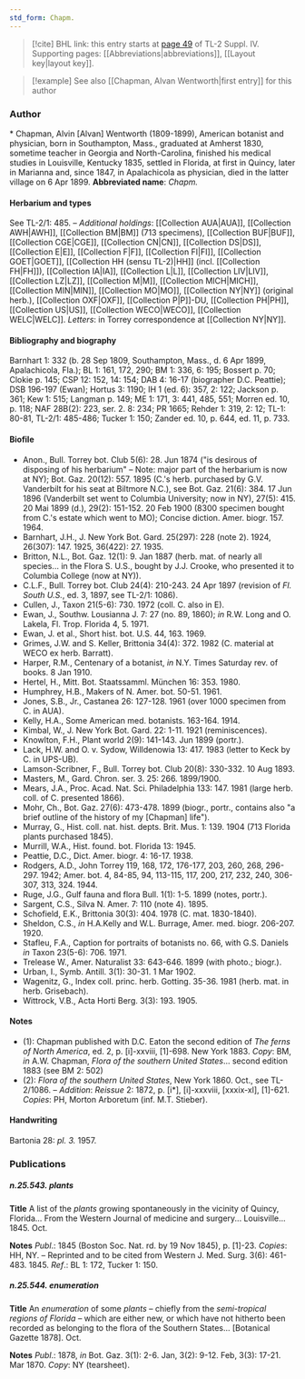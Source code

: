 ```yaml
---
std_form: Chapm.
---
```


> [!cite] BHL link: this entry starts at [page 49](https://www.biodiversitylibrary.org/page/33265726) of TL-2 Suppl. IV.
> Supporting pages: [[Abbreviations|abbreviations]], [[Layout key|layout key]].

> [!example] See also [[Chapman, Alvan Wentworth|first entry]] for this author

### Author

\* Chapman, Alvin \[Alvan\] Wentworth (1809-1899), American botanist and physician, born in Southampton, Mass., graduated at Amherst 1830, sometime teacher in Georgia and North-Carolina, finished his medical studies in Louisville, Kentucky 1835, settled in Florida, at first in Quincy, later in Marianna and, since 1847, in Apalachicola as physician, died in the latter village on 6 Apr 1899. 
**Abbreviated name**: *Chapm.*

#### Herbarium and types

See TL-2/1: 485. – *Additional holdings*: [[Collection AUA|AUA]], [[Collection AWH|AWH]], [[Collection BM|BM]] (713 specimens), [[Collection BUF|BUF]], [[Collection CGE|CGE]], [[Collection CN|CN]], [[Collection DS|DS]], [[Collection E|E]], [[Collection F|F]], [[Collection FI|FI]], [[Collection GOET|GOET]], [[Collection HH (sensu TL-2)|HH]] (incl. [[Collection FH|FH]]), [[Collection IA|IA]], [[Collection L|L]], [[Collection LIV|LIV]], [[Collection LZ|LZ]], [[Collection M|M]], [[Collection MICH|MICH]], [[Collection MIN|MIN]], [[Collection MO|MO]], [[Collection NY|NY]] (original herb.), [[Collection OXF|OXF]], [[Collection P|P]]-DU, [[Collection PH|PH]], [[Collection US|US]], [[Collection WECO|WECO]], [[Collection WELC|WELC]].
*Letters*: in Torrey correspondence at [[Collection NY|NY]].

#### Bibliography and biography

Barnhart 1: 332 (b. 28 Sep 1809, Southampton, Mass., d. 6 Apr 1899, Apalachicola, Fla.); BL 1: 161, 172, 290; BM 1: 336, 6: 195; Bossert p. 70; Clokie p. 145; CSP 12: 152, 14: 154; DAB 4: 16-17 (biographer D.C. Peattie); DSB 196-197 (Ewan); Hortus 3: 1190; IH 1 (ed. 6): 357, 2: 122; Jackson p. 361; Kew 1: 515; Langman p. 149; ME 1: 171, 3: 441, 485, 551; Morren ed. 10, p. 118; NAF 28B(2): 223, ser. 2. 8: 234; PR 1665; Rehder 1: 319, 2: 12; TL-1: 80-81, TL-2/1: 485-486; Tucker 1: 150; Zander ed. 10, p. 644, ed. 11, p. 733.

#### Biofile

- Anon., Bull. Torrey bot. Club 5(6): 28. Jun 1874 ("is desirous of disposing of his herbarium" – Note: major part of the herbarium is now at NY); Bot. Gaz. 20(12): 557. 1895 (C.'s herb. purchased by G.V. Vanderbilt for his seat at Biltmore N.C.), see Bot. Gaz. 21(6): 384. 17 Jun 1896 (Vanderbilt set went to Columbia University; now in NY), 27(5): 415. 20 Mai 1899 (d.), 29(2): 151-152. 20 Feb 1900 (8300 specimen bought from C.'s estate which went to MO); Concise diction. Amer. biogr. 157. 1964.
- Barnhart, J.H., J. New York Bot. Gard. 25(297): 228 (note 2). 1924, 26(307): 147. 1925, 36(422): 27. 1935.
- Britton, N.L., Bot. Gaz. 12(1): 9. Jan 1887 (herb. mat. of nearly all species... in the Flora S. U.S., bought by J.J. Crooke, who presented it to Columbia College (now at NY)).
- C.L.F., Bull. Torrey bot. Club 24(4): 210-243. 24 Apr 1897 (revision of *Fl. South U.S.*, ed. 3, 1897, see TL-2/1: 1086).
- Cullen, J., Taxon 21(5-6): 730. 1972 (coll. C. also in E).
- Ewan, J., Southw. Lousianna J. 7: 27 (no. 89, 1860); *in* R.W. Long and O. Lakela, Fl. Trop. Florida 4, 5. 1971.
- Ewan, J. et al., Short hist. bot. U.S. 44, 163. 1969.
- Grimes, J.W. and S. Keller, Brittonia 34(4): 372. 1982 (C. material at WECO ex herb. Barratt).
- Harper, R.M., Centenary of a botanist, *in* N.Y. Times Saturday rev. of books. 8 Jan 1910.
- Hertel, H., Mitt. Bot. Staatssamml. München 16: 353. 1980.
- Humphrey, H.B., Makers of N. Amer. bot. 50-51. 1961.
- Jones, S.B., Jr., Castanea 26: 127-128. 1961 (over 1000 specimen from C. in AUA).
- Kelly, H.A., Some American med. botanists. 163-164. 1914.
- Kimbal, W., J. New York Bot. Gard. 22: 1-11. 1921 (reminiscences).
- Knowlton, F.H., Plant world 2(9): 141-143. Jun 1899 (portr.).
- Lack, H.W. and O. v. Sydow, Willdenowia 13: 417. 1983 (letter to Keck by C. in UPS-UB).
- Lamson-Scribner, F., Bull. Torrey bot. Club 20(8): 330-332. 10 Aug 1893.
- Masters, M., Gard. Chron. ser. 3. 25: 266. 1899/1900.
- Mears, J.A., Proc. Acad. Nat. Sci. Philadelphia 133: 147. 1981 (large herb. coll. of C. presented 1866).
- Mohr, Ch., Bot. Gaz. 27(6): 473-478. 1899 (biogr., portr., contains also "a brief outline of the history of my \[Chapman\] life").
- Murray, G., Hist. coll. nat. hist. depts. Brit. Mus. 1: 139. 1904 (713 Florida plants purchased 1845).
- Murrill, W.A., Hist. found. bot. Florida 13: 1945.
- Peattie, D.C., Dict. Amer. biogr. 4: 16-17. 1938.
- Rodgers, A.D., John Torrey 119, 168, 172, 176-177, 203, 260, 268, 296-297. 1942; Amer. bot. 4, 84-85, 94, 113-115, 117, 200, 217, 232, 240, 306-307, 313, 324. 1944.
- Ruge, J.G., Gulf fauna and flora Bull. 1(1): 1-5. 1899 (notes, portr.).
- Sargent, C.S., Silva N. Amer. 7: 110 (note 4). 1895.
- Schofield, E.K., Brittonia 30(3): 404. 1978 (C. mat. 1830-1840).
- Sheldon, C.S., *in* H.A.Kelly and W.L. Burrage, Amer. med. biogr. 206-207. 1920.
- Stafleu, F.A., Caption for portraits of botanists no. 66, with G.S. Daniels *in* Taxon 23(5-6): 706. 1971.
- Trelease W., Amer. Naturalist 33: 643-646. 1899 (with photo.; biogr.).
- Urban, I., Symb. Antill. 3(1): 30-31. 1 Mar 1902.
- Wagenitz, G., Index coll. princ. herb. Gotting. 35-36. 1981 (herb. mat. in herb. Grisebach).
- Wittrock, V.B., Acta Horti Berg. 3(3): 193. 1905.

#### Notes

- (1): Chapman published with D.C. Eaton the second edition of *The ferns of North America*, ed. 2, p. \[i\]-xxviii, \[1\]-698. New York 1883. *Copy*: BM, *in* A.W. Chapman, *Flora of the southern United States*... second edition 1883 (see BM 2: 502)
- (2): *Flora of the southern United States*, New York 1860. Oct., see TL-2/1086. – *Addition*: *Reissue* 2: 1872, p. \[i\*\], \[i\]-xxxviii, \[xxxix-xl\], \[1\]-621. *Copies*: PH, Morton Arboretum (inf. M.T. Stieber).

#### Handwriting

Bartonia 28: *pl. 3.* 1957.

### Publications

##### n.25.543. plants

**Title**
A list of the *plants* growing spontaneously in the vicinity of Quincy, Florida... From the Western Journal of medicine and surgery... Louisville... 1845. Oct.

**Notes**
*Publ*.: 1845 (Boston Soc. Nat. rd. by 19 Nov 1845), p. \[1\]-23. *Copies*: HH, NY. – Reprinted and to be cited from Western J. Med. Surg. 3(6): 461-483. 1845.
*Ref*.: BL 1: 172, Tucker 1: 150.

##### n.25.544. enumeration

**Title**
An *enumeration* of some *plants* – chiefly from the *semi-tropical regions of Florida* – which are either new, or which have not hitherto been recorded as belonging to the flora of the Southern States... \[Botanical Gazette 1878\]. Oct.

**Notes**
*Publ*.: 1878, *in* Bot. Gaz. 3(1): 2-6. Jan, 3(2): 9-12. Feb, 3(3): 17-21. Mar 1870. *Copy*: NY (tearsheet).

